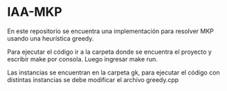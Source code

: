 # IAA-MKP
En este repositorio se encuentra una implementación para resolver MKP usando una heurística greedy.

Para ejecutar el código ir a la carpeta donde se encuentra el proyecto y escribir make por consola. Luego ingresar make run.

Las instancias se encuentran en la carpeta gk, para ejecutar el código con distintas instancias se debe modificar el archivo greedy.cpp
